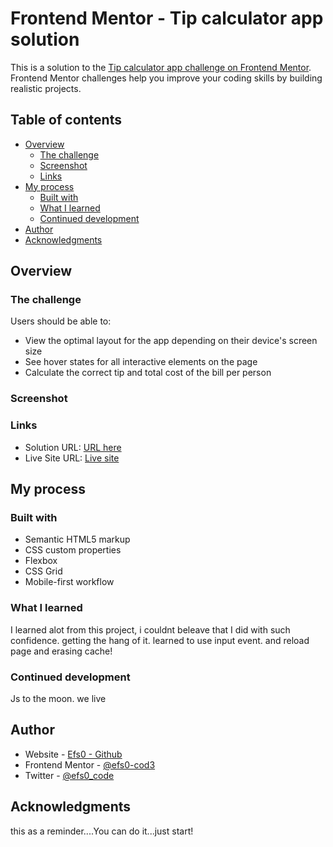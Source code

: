 # Frontend Mentor - Tip calculator app solution

This is a solution to the [Tip calculator app challenge on Frontend Mentor](https://www.frontendmentor.io/challenges/tip-calculator-app-ugJNGbJUX). Frontend Mentor challenges help you improve your coding skills by building realistic projects.

## Table of contents

- [Overview](#overview)
  - [The challenge](#the-challenge)
  - [Screenshot](#screenshot)
  - [Links](#links)
- [My process](#my-process)
  - [Built with](#built-with)
  - [What I learned](#what-i-learned)
  - [Continued development](#continued-development)
- [Author](#author)
- [Acknowledgments](#acknowledgments)

## Overview

### The challenge

Users should be able to:

- View the optimal layout for the app depending on their device's screen size
- See hover states for all interactive elements on the page
- Calculate the correct tip and total cost of the bill per person

### Screenshot


### Links

- Solution URL: [URL here](https://your-solution-url.com)
- Live Site URL: [Live site](https://efs0-cod3.github.io/tip-calc/)

## My process

### Built with

- Semantic HTML5 markup
- CSS custom properties
- Flexbox
- CSS Grid
- Mobile-first workflow

### What I learned
I learned alot from this project, i couldnt beleave that I did with such confidence. getting the hang of it.
learned  to use input event. and reload page and erasing cache!

### Continued development

Js to the moon. we live

## Author

- Website - [Efs0 - Github](https://www.your-site.com)
- Frontend Mentor - [@efs0-cod3](https://www.frontendmentor.io/profile/efs0-cod3)
- Twitter - [@efs0_code](https://www.twitter.com/efs0_code)


## Acknowledgments

this as a reminder....You can do it...just start!
